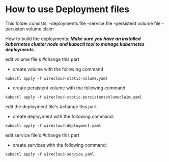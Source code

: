

# How to use Deployment files
This folder consists:
-deployments file
-service file
-persistent volume file
-persisten volume claim

How to build the deployments:
***Make sure you have  an installed kubernetes cluster node and kubectl tool to manage kubernetes deployments***




edit volume file's #change this part
- create volume with the following command
 ```
kubectl apply -f wirecloud-static-volume.yaml
```

- create persistent volume with the following command
```
kubectl apply -f wirecloud-static-persistentvolumeclaim.yaml
```

edit the deployment file's #change this part
- create deployment with the following command:
```
kubectl apply -f wirecloud-deployment.yaml
```

edit service file's #change this part
- create services with the following command:
```
kubectl apply -f wirecloud-service.yaml
```







